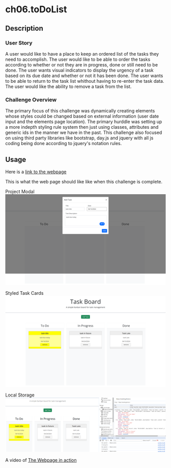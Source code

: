 # ch06.toDoList

## Description

### User Story
A user would like to have a place to keep an ordered list of the tasks they need to accomplish. The user would like to be able to order the tasks according to whether or not they are in progress, done or still need to be done. The user wants visual indicators to display the urgency of a task based on its due date and whether or not it has been done. The user wants to be able to return to the task list whithout having to re-enter the task data. The user would like the ability to remove a task from the list.

### Challenge Overview
The primary focus of this challenge was dynamically creating elements whose styles could be changed based on external information (user date input and the elements page location). The primary hurddle was setting up a more indepth styling rule system then just using classes, attributes and generic ids in the manner we have in the past.
This challenge also focused on using third party libraries like bootstrap, day.js and jquery with all js coding being done according to jquery's notation rules.  

## Usage

Here is a [link to the webpage](https://rozierhj.github.io/ch06.toDoList/)

This is what the web page should like like when this challenge is complete.

Project Modal
![Here is the Hompage in Light Mode](./assets/img/projectModal.png)

Styled Task Cards
![Here are the Blog Posts in Light Mode](./assets/img/cardsCreated.png) 


Local Storage
![Here is the Homepage in Dark Mode](./assets/img/localStorage.png) 


A video of [The Webpage in action](https://app.screencastify.com/v3/watch/0eB0EN5LUS0mA2pugz3n)